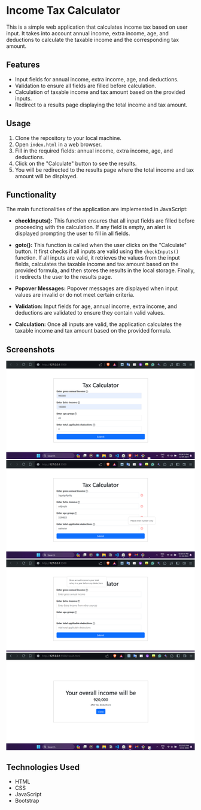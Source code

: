 # Income Tax Calculator

This is a simple web application that calculates income tax based on user input. It takes into account annual income, extra income, age, and deductions to calculate the taxable income and the corresponding tax amount.

## Features

- Input fields for annual income, extra income, age, and deductions.
- Validation to ensure all fields are filled before calculation.
- Calculation of taxable income and tax amount based on the provided inputs.
- Redirect to a results page displaying the total income and tax amount.

## Usage

1. Clone the repository to your local machine.
2. Open `index.html` in a web browser.
3. Fill in the required fields: annual income, extra income, age, and deductions.
4. Click on the "Calculate" button to see the results.
5. You will be redirected to the results page where the total income and tax amount will be displayed.

## Functionality

The main functionalities of the application are implemented in JavaScript:

- **checkInputs():** This function ensures that all input fields are filled before proceeding with the calculation. If any field is empty, an alert is displayed prompting the user to fill in all fields.

- **goto():** This function is called when the user clicks on the "Calculate" button. It first checks if all inputs are valid using the `checkInputs()` function. If all inputs are valid, it retrieves the values from the input fields, calculates the taxable income and tax amount based on the provided formula, and then stores the results in the local storage. Finally, it redirects the user to the results page.
- **Popover Messages:** Popover messages are displayed when input values are invalid or do not meet certain criteria.
- **Validation:** Input fields for age, annual income, extra income, and deductions are validated to ensure they contain valid values.
- **Calculation:** Once all inputs are valid, the application calculates the taxable income and tax amount based on the provided formula.
## Screenshots

![Screenshot of the Income Tax Calculator](Screenshot1.png)
![Screenshot of the Income Tax Calculator](Screenshot2.png)
![Screenshot of the Income Tax Calculator](Screenshot3.png)
![Screenshot of the Income Tax Calculator](Screenshot4.png)


## Technologies Used

- HTML
- CSS
- JavaScript
- Bootstrap

